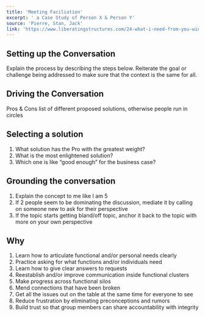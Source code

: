 ```yaml
---
title: 'Meeting Faciliation'
excerpt: ' a Case Study of Person X & Person Y'
source: 'Pierre, Stan, Jack'
link: 'https://www.liberatingstructures.com/24-what-i-need-from-you-winfy/'
---
```


## Setting up the Conversation 
Explain the process by describing the steps below. Reiterate the goal or challenge being addressed to make sure that the context is the same for all. 

## Driving the Conversation
Pros & Cons list of different proposed solutions, otherwise people run in circles

## Selecting a solution
1. What solution has the Pro with the greatest weight?
2. What is the most enlightened solution?
3. Which one is like “good enough” for the business case?

## Grounding the conversation
1. Explain the concept to me like I am 5
2. If 2 people seem to be dominating the discussion, mediate it by calling on someone new to ask for their perspective
3. If the topic starts getting bland/off topic, anchor it back to the topic with more on your
own perspective

## Why
1. Learn how to articulate functional and/or personal needs clearly
2. Practice asking for what functions and/or individuals need
3. Learn how to give clear answers to requests
4. Reestablish and/or improve communication inside functional clusters
5. Make progress across functional silos
6. Mend connections that have been broken
7. Get all the issues out on the table at the same time for everyone to see
8. Reduce frustration by eliminating preconceptions and rumors
9. Build trust so that group members can share accountability with integrity